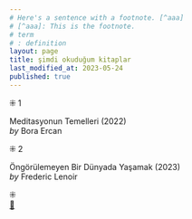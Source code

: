 ```yaml
---
# Here's a sentence with a footnote. [^aaa]
# [^aaa]: This is the footnote.
# term
# : definition
layout: page  
title: şimdi okuduğum kitaplar  
last_modified_at: 2023-05-24
published: true  
---
```


⁜ 1  
   
Meditasyonun Temelleri (2022)  
<i> by </i> Bora Ercan  
  
⁜ 2  
  
Öngörülemeyen Bir Dünyada Yaşamak (2023)  
<i> by </i> Frederic Lenoir    
  

⁜  
[🍃](https://www.nonfictionbooks.xyz/now.html "şimdi okuduğum kitaplar")

  
